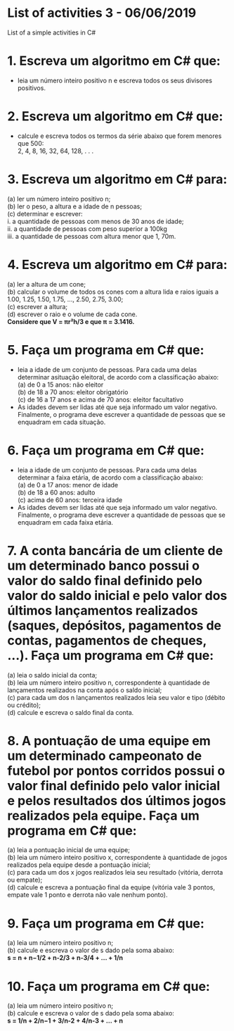 # List of activities 3 - 06/06/2019
List of a simple activities in C#

# 1. Escreva um algoritmo em C# que:<br>
- leia um número inteiro positivo n e escreva todos os seus divisores positivos.<br>
# 2. Escreva um algoritmo em C# que:<br>
- calcule e escreva todos os termos da série abaixo que forem menores que 500:<br>
2, 4, 8, 16, 32, 64, 128, . . .<br>
# 3. Escreva um algoritmo em C# para:<br>
(a) ler um número inteiro positivo n;<br>
(b) ler o peso, a altura e a idade de n pessoas;<br>
(c) determinar e escrever:<br>
i. a quantidade de pessoas com menos de 30 anos de idade;<br>
ii. a quantidade de pessoas com peso superior a 100kg<br>
iii. a quantidade de pessoas com altura menor que 1, 70m.<br>
# 4. Escreva um algoritmo em C# para:<br>
(a) ler a altura de um cone;<br>
(b) calcular o volume de todos os cones com a altura lida e raios iguais a 1.00, 1.25, 1.50, 1.75, ..., 2.50, 2.75, 3.00;<br>
(c) escrever a altura;<br>
(d) escrever o raio e o volume de cada cone.<br>
<b>Considere que V = πr²h/3 e que π = 3.1416.</b><br>
# 5. Faça um programa em C# que:<br>
- leia a idade de um conjunto de pessoas. Para cada uma delas determinar asituação eleitoral, de acordo com a classificação abaixo:<br>
(a) de 0 a 15 anos: não eleitor<br>
(b) de 18 a 70 anos: eleitor obrigatório<br>
(c) de 16 a 17 anos e acima de 70 anos: eleitor facultativo<br>
- As idades devem ser lidas até que seja informado um valor negativo. Finalmente, o programa deve escrever a quantidade de pessoas que se enquadram em cada situação.<br>
# 6. Faça um programa em C# que:<br>
- leia a idade de um conjunto de pessoas. Para cada uma delas determinar a faixa etária, de acordo com a classificação abaixo:<br>
(a) de 0 a 17 anos: menor de idade<br>
(b) de 18 a 60 anos: adulto<br>
(c) acima de 60 anos: terceira idade<br>
- As idades devem ser lidas até que seja informado um valor negativo. Finalmente, o programa deve escrever a quantidade de pessoas que se enquadram em cada faixa etária.<br>
# 7. A conta bancária de um cliente de um determinado banco possui o valor do saldo final definido pelo valor do saldo inicial e pelo valor dos últimos lançamentos realizados (saques, depósitos, pagamentos de contas, pagamentos de cheques, ...). Faça um programa em C# que:
(a) leia o saldo inicial da conta;<br>
(b) leia um número inteiro positivo n, correspondente à quantidade de lançamentos realizados na conta após o saldo inicial;<br>
(c) para cada um dos n lançamentos realizados leia seu valor e tipo (débito ou crédito);<br>
(d) calcule e escreva o saldo final da conta.<br>
# 8. A pontuação de uma equipe em um determinado campeonato de futebol por pontos corridos possui o valor final definido pelo valor inicial e pelos resultados dos últimos jogos realizados pela equipe. Faça um programa em C# que:<br>
(a) leia a pontuação inicial de uma equipe;<br>
(b) leia um número inteiro positivo x, correspondente à quantidade de jogos realizados pela equipe desde a pontuação inicial;<br>
(c) para cada um dos x jogos realizados leia seu resultado (vitória, derrota ou empate);<br>
(d) calcule e escreva a pontuação final da equipe (vitória vale 3 pontos, empate vale 1 ponto e derrota não vale nenhum ponto).<br>
# 9. Faça um programa em C# que:<br>
(a) leia um número inteiro positivo n;<br>
(b) calcule e escreva o valor de s dado pela soma abaixo:<br>
<b>s = n + n−1/2 + n-2/3 + n-3/4 + ... + 1/n</b> 

# 10. Faça um programa em C# que:<br>
(a) leia um número inteiro positivo n;<br>
(b) calcule e escreva o valor de s dado pela soma abaixo:<br>
<b>s = 1/n + 2/n−1 + 3/n-2 + 4/n-3 + ... + n</b> 
